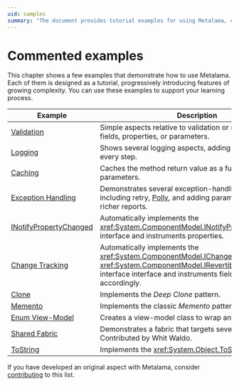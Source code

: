 ```yaml
---
uid: samples
summary: "The document provides tutorial examples for using Metalama, covering topics like validation, logging, caching, exception handling, property change notification, change tracking, cloning, memento pattern, enum view-model, shared fabric, and ToString implementation."
---
```


# Commented examples

This chapter shows a few examples that demonstrate how to use Metalama. Each of them is designed as a tutorial, progressively introducing features of growing complexity. You can use these examples to support your learning process. 

| Example                                                   | Description                                                                                                     |
|-----------------------------------------------------------|-----------------------------------------------------------------------------------------------------------------|
| [Validation](validation/README.md)                        | Simple aspects relative to validation or normalization of fields, properties, or parameters.
| [Logging](log/README.md)                                  | Shows several logging aspects, adding complexity at every step.                                                |
| [Caching](caching/README.md)                              | Caches the method return value as a function of its parameters.                                                 |
| [Exception Handling](exception-handling/README.md)        | Demonstrates several exception-handling strategies including retry, [Polly](https://github.com/App-vNext/Polly), and adding parameter values for richer reports. |
| [INotifyPropertyChanged](notifypropertychanged/README.md) | Automatically implements the <xref:System.ComponentModel.INotifyPropertyChanged> interface and instruments properties. |
| [Change Tracking](change-tracking/README.md)              | Automatically implements the <xref:System.ComponentModel.IChangeTracking> or <xref:System.ComponentModel.IRevertibleChangeTracking> interface  interface and instruments fields and properties accordingly.                      |
| [Clone](clone/README.md)                                  | Implements the _Deep Clone_ pattern.                                                                             |
| [Memento](memento/README.md)                              | Implements the classic _Memento_ pattern.
| [Enum View-Model](enum-viewmodel/README.md)               | Creates a view-model class to wrap an enum value.                                                                |
| [Shared Fabric](fabrics/shared/README.md)                 | Demonstrates a fabric that targets several projects. Contributed by Whit Waldo. |
| [ToString](tostring/README.md)        | Implements the <xref:System.Object.ToString*> method.                                                           |

If you have developed an original aspect with Metalama, consider [contributing](contributing.md) to this list.

